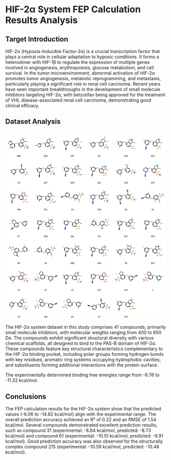 # HIF-2α System FEP Calculation Results Analysis

## Target Introduction

HIF-2α (Hypoxia-Inducible Factor-2α) is a crucial transcription factor that plays a central role in cellular adaptation to hypoxic conditions. It forms a heterodimer with HIF-1β to regulate the expression of multiple genes involved in angiogenesis, erythropoiesis, glucose metabolism, and cell survival. In the tumor microenvironment, abnormal activation of HIF-2α promotes tumor angiogenesis, metabolic reprogramming, and metastasis, particularly playing a significant role in renal cell carcinoma. Recent years have seen important breakthroughs in the development of small molecule inhibitors targeting HIF-2α, with belzutifan being approved for the treatment of VHL disease-associated renal cell carcinoma, demonstrating good clinical efficacy.

## Dataset Analysis

![Molecular structures of representative compounds](mol_grid.png)

The HIF-2α system dataset in this study comprises 41 compounds, primarily small molecule inhibitors, with molecular weights ranging from 400 to 650 Da. The compounds exhibit significant structural diversity with various chemical scaffolds, all designed to bind to the PAS-B domain of HIF-2α. These compounds feature key structural characteristics complementary to the HIF-2α binding pocket, including polar groups forming hydrogen bonds with key residues, aromatic ring systems occupying hydrophobic cavities, and substituents forming additional interactions with the protein surface.

The experimentally determined binding free energies range from -6.76 to -11.32 kcal/mol.

## Conclusions

The FEP calculation results for the HIF-2α system show that the predicted values (-6.06 to -14.82 kcal/mol) align with the experimental range. The overall prediction accuracy achieved an R² of 0.22 and an RMSE of 1.54 kcal/mol. Several compounds demonstrated excellent prediction results, such as compound 31 (experimental: -8.84 kcal/mol, predicted: -8.73 kcal/mol) and compound 61 (experimental: -10.10 kcal/mol, predicted: -9.91 kcal/mol). Good prediction accuracy was also observed for the structurally complex compound 215 (experimental: -10.59 kcal/mol, predicted: -10.48 kcal/mol). 